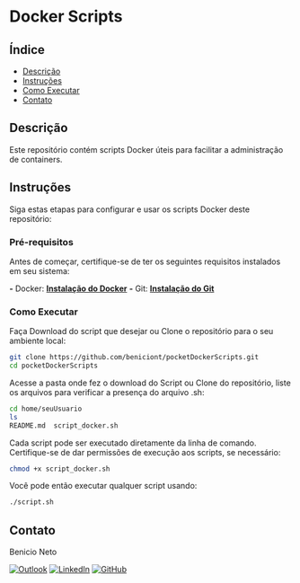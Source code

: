 # Docker Scripts

## Índice

- [Descrição](#descrição)
- [Instruções](#instruções)
- [Como Executar](#como-executar)
- [Contato](#contato)

## Descrição

Este repositório contém scripts Docker úteis para facilitar a administração de containers.

## Instruções

Siga estas etapas para configurar e usar os scripts Docker deste repositório:

### Pré-requisitos

Antes de começar, certifique-se de ter os seguintes requisitos instalados em seu sistema:

**-** Docker: [**Instalação do Docker**](**https://docs.docker.com/get-docker/**)
**-** Git: [**Instalação do Git**](**https://git-scm.com/book/en/v2/Getting-Started-Installing-Git**`)

### Como Executar

Faça Download do script que desejar ou Clone o repositório para o seu ambiente local:

```bash
git clone https://github.com/beniciont/pocketDockerScripts.git
cd pocketDockerScripts
```

Acesse a pasta onde fez o download do Script ou Clone do repositório, liste os arquivos para verificar a presença do arquivo .sh:

```bash
cd home/seuUsuario
ls
README.md  script_docker.sh
```

Cada script pode ser executado diretamente da linha de comando. Certifique-se de dar permissões de execução aos scripts, se necessário:

```bash
chmod +x script_docker.sh
```

Você pode então executar qualquer script usando:

```bash
./script.sh
```

## Contato

Benicio Neto

[![Outlook](https://img.shields.io/badge/Email-000?style=for-the-badge&logo=microsoft-outlook&logoColor=0078D4)](mailto:benicio.neto@outlook.com)
[![LinkedIn](https://img.shields.io/badge/LinkedIn-000?style=for-the-badge&logo=linkedin&logoColor=0E76A8)](https://www.linkedin.com/in/benicio-neto/)
[![GitHub](https://img.shields.io/badge/GitHub-000?style=for-the-badge&logo=github&logoColor=white)](https://github.com/beniciont)

